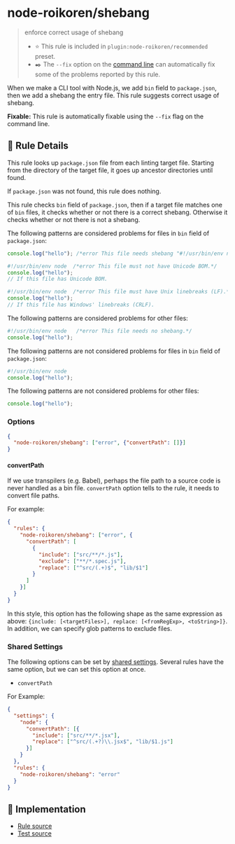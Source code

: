 # node-roikoren/shebang
> enforce correct usage of shebang
> - ⭐️ This rule is included in `plugin:node-roikoren/recommended` preset.
> - ✒️ The `--fix` option on the [command line](https://eslint.org/docs/user-guide/command-line-interface#fixing-problems) can automatically fix some of the problems reported by this rule.

When we make a CLI tool with Node.js, we add `bin` field to `package.json`, then we add a shebang the entry file.
This rule suggests correct usage of shebang.

**Fixable:** This rule is automatically fixable using the `--fix` flag on the command line.

## 📖 Rule Details

This rule looks up `package.json` file from each linting target file.
Starting from the directory of the target file, it goes up ancestor directories until found.

If `package.json` was not found, this rule does nothing.

This rule checks `bin` field of `package.json`, then if a target file matches one of `bin` files, it checks whether or not there is a correct shebang.
Otherwise it checks whether or not there is not a shebang.

The following patterns are considered problems for files in `bin` field of `package.json`:

```js
console.log("hello"); /*error This file needs shebang "#!/usr/bin/env node".*/
```

```js
#!/usr/bin/env node  /*error This file must not have Unicode BOM.*/
console.log("hello");
// If this file has Unicode BOM.
```

```js
#!/usr/bin/env node  /*error This file must have Unix linebreaks (LF).*/
console.log("hello");
// If this file has Windows' linebreaks (CRLF).
```

The following patterns are considered problems for other files:

```js
#!/usr/bin/env node   /*error This file needs no shebang.*/
console.log("hello");
```

The following patterns are not considered problems for files in `bin` field of `package.json`:

```js
#!/usr/bin/env node
console.log("hello");
```

The following patterns are not considered problems for other files:

```js
console.log("hello");
```

### Options

```json
{
  "node-roikoren/shebang": ["error", {"convertPath": []}]
}
```

#### convertPath

If we use transpilers (e.g. Babel), perhaps the file path to a source code is never handled as a bin file.
`convertPath` option tells to the rule, it needs to convert file paths.

For example:

```json
{
  "rules": {
    "node-roikoren/shebang": ["error", {
      "convertPath": [
        {
          "include": ["src/**/*.js"],
          "exclude": ["**/*.spec.js"],
          "replace": ["^src/(.+)$", "lib/$1"]
        }
      ]
    }]
  }
}
```

In this style, this option has the following shape as the same expression as above: `{include: [<targetFiles>], replace: [<fromRegExp>, <toString>]}`.
In addition, we can specify glob patterns to exclude files.

### Shared Settings

The following options can be set by [shared settings](http://eslint.org/docs/user-guide/configuring.html#adding-shared-settings).
Several rules have the same option, but we can set this option at once.

- `convertPath`

For Example:

```json
{
  "settings": {
    "node": {
      "convertPath": [{
        "include": ["src/**/*.jsx"],
        "replace": ["^src/(.+?)\\.jsx$", "lib/$1.js"]
      }]
    }
  },
  "rules": {
    "node-roikoren/shebang": "error"
  }
}
```

## 🔎 Implementation

- [Rule source](https://github.com/roikoren755/eslint-plugin-node/blob/v3.0.5/src/rules/shebang.ts)
- [Test source](https://github.com/roikoren755/eslint-plugin-node/blob/v3.0.5/tests/src/rules/shebang.ts)

